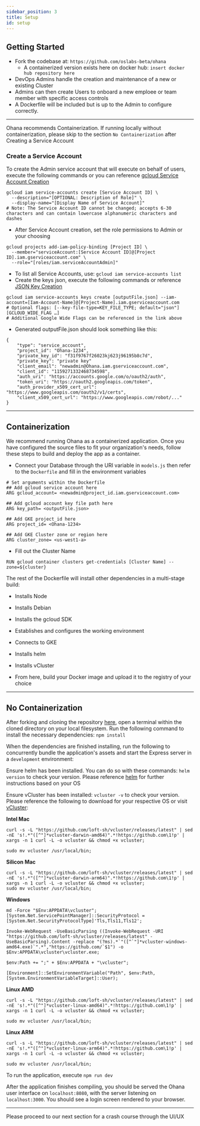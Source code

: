 ```yaml
---
sidebar_position: 3
title: Setup
id: setup
---
```


## Getting Started
- Fork the codebase at: ```https://github.com/oslabs-beta/ohana```
  - A containerized version exists here on docker hub: ```insert docker hub repository here```
- DevOps Admins handle the creation and maintenance of a new or existing Cluster
- Admins can then create Users to onboard a new emploee or team member with specific access controls
- A Dockerfile will be included but is up to the Admin to configure correctly.
***
Ohana recommends Containerization. If running locally without containerization, please skip to the section ```No Containerization``` after Creating a Service Account

### Create a Service Account

To create the Admin service account that will execute on behalf of users, execute the following commands or you can reference [gcloud Service Account Creation](https://cloud.google.com/iam/docs/creating-managing-service-accounts)
```
gcloud iam service-accounts create [Service Account ID] \
  --description="[OPTIONAL: Description of Role]" \
  --display-name="[Display Name of Service Account]"
# Note: The Service Account ID cannot be changed; accepts 6-30 characters and can contain lowercase alphanumeric characters and dashes 
```
- After Service Account creation, set the role permissions to Admin or your choosing
```
gcloud projects add-iam-policy-binding [Project ID] \
  --member="serviceAccount:[Service Account ID]@[Project ID].iam.gserviceaccount.com" \
  --role="[roles/iam.serviceAccountAdmin]"
```
- To list all Service Accounts, use:
 ```gcloud iam service-accounts list```
- Create the keys json, execute the following commands or reference [JSON Key Creation](https://cloud.google.com/sdk/gcloud/reference/iam/service-accounts/keys/create)
```
gcloud iam service-accounts keys create [outputFile.json] --iam-account=[Iam-Account-Name]@[Project-Name].iam.gserviceaccount.com
# Optional flags: [--key-file-type=KEY_FILE_TYPE; default="json"] [GCLOUD_WIDE_FLAG …]
# Additional Google Wide Flags can be referenced in the link above
```
- Generated outputFile.json should look something like this:
```
{
    "type": "service_account",
    "project_id": "Ohana-1234",
    "private_key_id": "f31f9767f26023kj623j96195b8c7d",
    "private_key": "private key"
    "client_email": "newadmin@Ohana.iam.gserviceaccount.com",
    "client_id": "1159271332468734598",
    "auth_uri": "https://accounts.google.com/o/oauth2/auth",
    "token_uri": "https://oauth2.googleapis.com/token",
    "auth_provider_x509_cert_url": "https://www.googleapis.com/oauth2/v1/certs",
    "client_x509_cert_url": "https://www.googleapis.com/robot/..."
}
```
***
## Containerization
We recommend running Ohana as a containerized application. Once you have configured the source files to fit your organization's needs, follow these steps to build and deploy the app as a container.

- Connect your Database through the URI variable in ```models.js``` then refer to the ```Dockerfile``` and fill in the environment variables
```
# Set arguments within the Dockerfile
## Add gcloud service account here
ARG gcloud_account= <newadmin@project_id.iam.gserviceaccount.com>

## Add gcloud account key file path here
ARG key_path= <outputFile.json>

## Add GKE project_id here
ARG project_id= <Ohana-1234>

## Add GKE Cluster zone or region here
ARG cluster_zone= <us-west1-a>
```
- Fill out the Cluster Name
```
RUN gcloud container clusters get-credentials [Cluster Name] --zone=${cluster}
```
The rest of the Dockerfile will install other dependencies in a multi-stage build:
- Installs Node
- Installs Debian
- Installs the gcloud SDK
- Establishes and configures the working environment
- Connects to GKE
- Installs helm
- Installs vCluster

- From here, build your Docker image and upload it to the registry of your choice
***
## No Containerization

After forking and cloning the repository [here](https://github.com/oslabs-beta/ohana), open a terminal within the cloned directory on your local filesystem.
Run the following command to install the necessary dependencies: ```npm install ```

When the dependencies are finished installing, run the following to concurrently bundle the application's assets and start the Express server in a ```development``` environment:

Ensure helm has been installed. You can do so with these commands:
```helm version``` to check your version. Please reference [helm](https://helm.sh/docs/intro/install/) for further instructions based on your OS

Ensure vCluster has been installed:
```vcluster -v``` to check your version. Please reference the following to download for your respective OS or visit [vCluster](https://www.vcluster.com/):

**Intel Mac**
```
curl -s -L "https://github.com/loft-sh/vcluster/releases/latest" | sed -nE 's!.*"([^"]*vcluster-darwin-amd64)".*!https://github.com\1!p' | xargs -n 1 curl -L -o vcluster && chmod +x vcluster;

sudo mv vcluster /usr/local/bin;
```
**Silicon Mac**
```
curl -s -L "https://github.com/loft-sh/vcluster/releases/latest" | sed -nE 's!.*"([^"]*vcluster-darwin-arm64)".*!https://github.com\1!p' | xargs -n 1 curl -L -o vcluster && chmod +x vcluster;
sudo mv vcluster /usr/local/bin;
```
**Windows**
```
md -Force "$Env:APPDATA\vcluster"; [System.Net.ServicePointManager]::SecurityProtocol = [System.Net.SecurityProtocolType]'Tls,Tls11,Tls12';

Invoke-WebRequest -UseBasicParsing ((Invoke-WebRequest -URI "https://github.com/loft-sh/vcluster/releases/latest" -UseBasicParsing).Content -replace "(?ms).*`"([^`"]*vcluster-windows-amd64.exe)`".*","https://github.com/`$1") -o $Env:APPDATA\vcluster\vcluster.exe;

$env:Path += ";" + $Env:APPDATA + "\vcluster";

[Environment]::SetEnvironmentVariable("Path", $env:Path, [System.EnvironmentVariableTarget]::User);
```
**Linux AMD**
```
curl -s -L "https://github.com/loft-sh/vcluster/releases/latest" | sed -nE 's!.*"([^"]*vcluster-linux-amd64)".*!https://github.com\1!p' | xargs -n 1 curl -L -o vcluster && chmod +x vcluster;

sudo mv vcluster /usr/local/bin;
```
**Linux ARM**
```
curl -s -L "https://github.com/loft-sh/vcluster/releases/latest" | sed -nE 's!.*"([^"]*vcluster-linux-arm64)".*!https://github.com\1!p' | xargs -n 1 curl -L -o vcluster && chmod +x vcluster;

sudo mv vcluster /usr/local/bin;
```
To run the application, execute ```npm run dev```

After the application finishes compiling, you should be served the Ohana user interface on ```localhost:8080```, with the server listening on ```localhost:3000```. You should
see a login screen rendered to your browser.
***

Please proceed to our next section for a crash course through the UI/UX

